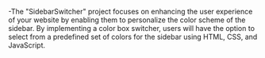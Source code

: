 -The "SidebarSwitcher" project focuses on enhancing the user experience of your website by enabling them to personalize the color scheme of the sidebar. By implementing a color box switcher, users will have the option to select from a predefined set of colors for the sidebar using HTML, CSS, and JavaScript.


